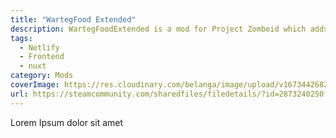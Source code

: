 ```yaml
---
title: "WartegFood Extended"
description: WartegFoodExtended is a mod for Project Zomboid which adds several Indonesian food recipes.
tags:
  - Netlify
  - Frontend
  - nuxt
category: Mods
coverImage: https://res.cloudinary.com/belanga/image/upload/v1673442682/wfe/Icon/wartegextendedfood_arv4ul.jpg
url: https://steamcommunity.com/sharedfiles/filedetails/?id=2873240250
---
```


Lorem Ipsum dolor sit amet
